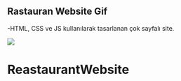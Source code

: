 ## Rastauran Website Gif

-HTML, CSS ve JS kullanılarak tasarlanan çok sayfalı  site.

<img src="restoran.gif"/>


# ReastaurantWebsite
